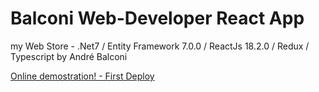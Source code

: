 # Balconi Web-Developer React App

my Web Store - .Net7 / Entity Framework 7.0.0 / ReactJs 18.2.0 / Redux / Typescript
by André Balconi

<a href="https://ecommerce-ab.fly.dev/" rel="nofollow">Online demostration! - First Deploy</a>
